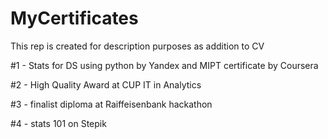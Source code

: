 # MyCertificates
This rep is created for description purposes as addition to CV

#1 - Stats for DS using python by Yandex and MIPT certificate by Coursera

#2 - High Quality Award at CUP IT in Analytics

#3 - finalist diploma at Raiffeisenbank hackathon

#4 - stats 101 on Stepik
